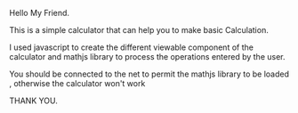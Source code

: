 Hello My Friend.

This is a simple calculator that can help you to make basic Calculation.

I used javascript to create the different viewable component of the calculator and mathjs library to process the operations entered by the user.

You should be connected to the net to permit the mathjs library to be loaded , otherwise the calculator won't work 

THANK YOU.